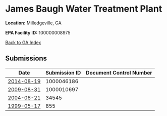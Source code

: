 # James Baugh Water Treatment Plant

**Location:** Milledgeville, GA

**EPA Facility ID:** 100000008975

[Back to GA Index](../../index.md)

## Submissions

| Date | Submission ID | Document Control Number |
|------|--------------|-------------------------|
| [2014-08-19](submissions/1000046186.md) | 1000046186 |  |
| [2009-08-31](submissions/1000010697.md) | 1000010697 |  |
| [2004-06-21](submissions/34545.md) | 34545 |  |
| [1999-05-17](submissions/855.md) | 855 |  |
